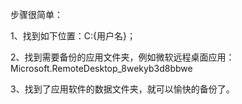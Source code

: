 
步骤很简单：


1、找到如下位置：C:{用户名}；


2、找到需要备份的应用文件夹，例如微软远程桌面应用：Microsoft.RemoteDesktop_8wekyb3d8bbwe


3、找到了应用软件的数据文件夹，就可以愉快的备份了。


